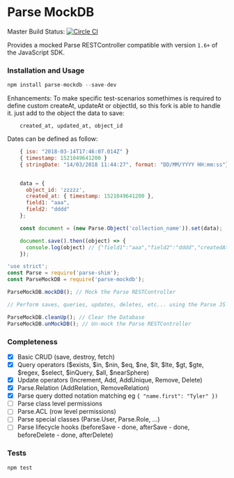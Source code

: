Parse MockDB
=====================

Master Build Status: [![Circle CI](https://circleci.com/gh/HustleInc/parse-mockdb/tree/master.svg?style=svg)](https://circleci.com/gh/HustleInc/parse-mockdb/tree/master)

Provides a mocked Parse RESTController compatible with version `1.6+` of the JavaScript SDK.

### Installation and Usage

```js
npm install parse-mockdb --save-dev
```

Enhancements: 
  To make specific test-scenarios somethimes is required to define custom createAt, updateAt or objectId, 
  so this fork is able to handle it. just add to the object the data to save:

```
    created_at, updated_at, object_id
```
  Dates can be defined as follow:
```js
    { iso: "2018-03-14T17:46:07.014Z" }
    { timestamp: 1521049641200 } 
    { stringDate: "14/03/2018 11:44:27", format: "DD/MM/YYYY HH:mm:ss"} // format is optional, and the default is: DD/MM/YYYY HH:mm:ss
```
```js

    data = { 
      object_id: 'zzzzz',
      created_at: { timestamp: 1521049641200 },
      field1: "aaa",
      field2: "dddd" 
    };

    const document = (new Parse.Object('collection_name')).set(data);

    document.save().then((object) => {
      console.log(object) // {"field1":"aaa","field2":"dddd","createdAt":"2018-03-14T17:47:21.200Z","updatedAt":"2018-03-14T17:53:15.985Z","objectId":"zzzzz"}  
    });
```

```js
'use strict';
const Parse = require('parse-shim');
const ParseMockDB = require('parse-mockdb');

ParseMockDB.mockDB(); // Mock the Parse RESTController

// Perform saves, queries, updates, deletes, etc... using the Parse JS SDK

ParseMockDB.cleanUp(); // Clear the Database
ParseMockDB.unMockDB(); // Un-mock the Parse RESTController
```

### Completeness

 - [x] Basic CRUD (save, destroy, fetch)
 - [x] Query operators ($exists, $in, $nin, $eq, $ne, $lt, $lte, $gt, $gte, $regex, $select, $inQuery, $all, $nearSphere)
 - [x] Update operators (Increment, Add, AddUnique, Remove, Delete)
 - [x] Parse.Relation (AddRelation, RemoveRelation)
 - [x] Parse query dotted notation matching eg `{ "name.first": "Tyler" })`
 - [ ] Parse class level permissions
 - [ ] Parse.ACL (row level permissions)
 - [ ] Parse special classes (Parse.User, Parse.Role, ...)
 - [ ] Parse lifecycle hooks (beforeSave - done, afterSave - done, beforeDelete - done, afterDelete)

### Tests

```sh
npm test
```
